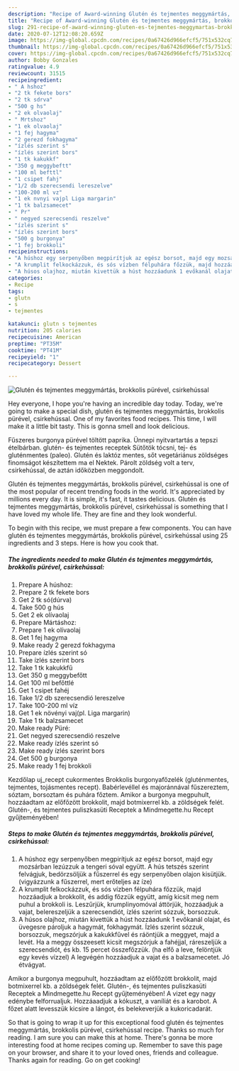```yaml
---
description: "Recipe of Award-winning Glutén és tejmentes meggymártás, brokkolis pürével, csirkehússal"
title: "Recipe of Award-winning Glutén és tejmentes meggymártás, brokkolis pürével, csirkehússal"
slug: 291-recipe-of-award-winning-gluten-es-tejmentes-meggymartas-brokkolis-purevel-csirkehussal
date: 2020-07-12T12:08:20.659Z
image: https://img-global.cpcdn.com/recipes/0a67426d966efcf5/751x532cq70/gluten-es-tejmentes-meggymartas-brokkolis-purevel-csirkehussal-recept-foto.jpg
thumbnail: https://img-global.cpcdn.com/recipes/0a67426d966efcf5/751x532cq70/gluten-es-tejmentes-meggymartas-brokkolis-purevel-csirkehussal-recept-foto.jpg
cover: https://img-global.cpcdn.com/recipes/0a67426d966efcf5/751x532cq70/gluten-es-tejmentes-meggymartas-brokkolis-purevel-csirkehussal-recept-foto.jpg
author: Bobby Gonzales
ratingvalue: 4.9
reviewcount: 31515
recipeingredient:
- " A hshoz"
- "2 tk fekete bors"
- "2 tk sdrva"
- "500 g hs"
- "2 ek olvaolaj"
- " Mrtshoz"
- "1 ek olvaolaj"
- "1 fej hagyma"
- "2 gerezd fokhagyma"
- "ízlés szerint s"
- "ízlés szerint bors"
- "1 tk kakukkf"
- "350 g meggybeftt"
- "100 ml befttl"
- "1 csipet fahj"
- "1/2 db szerecsendi lereszelve"
- "100-200 ml vz"
- "1 ek nvnyi vajpl Liga margarin"
- "1 tk balzsamecet"
- " Pr"
- " negyed szerecsendi reszelve"
- "ízlés szerint s"
- "ízlés szerint bors"
- "500 g burgonya"
- "1 fej brokkoli"
recipeinstructions:
- "A húshoz egy serpenyőben megpirítjuk az egész borsot, majd egy mozsárban lezúzzuk a tengeri sóval együtt. A hús tetszés szerint felvágjuk, bedörzsöljük a fűszerrel és egy serpenyőben olajon kisütjük. (vigyázzunk a fűszerrel, mert erőteljes az íze)"
- "A krumplit felkockázzuk, és sós vízben félpuhára főzzük, majd hozzáadjuk a brokkolit, és addig főzzük együtt, amíg kicsit meg nem puhul a brokkoli is. Leszűrjük, krumplinyomóval áttörjük, hozzáadjuk a vajat, belereszeljük a szerecsendiót, ízlés szerint sózzuk, borsozzuk."
- "A húsos olajhoz, miután kivettük a húst hozzáadunk 1 evőkanál olajat, és üvegesre pároljuk a hagymát, fokhagymát. Ízlés szerint sózzuk, borsozzuk, megszórjuk a kakukkfűvel és ráöntjük a meggyet, majd a levét. Ha a meggy összeesett kicsit megszórjuk a fahéjjal, ráreszeljük a szerecsendiót, és kb. 15 percet összefőzzük. (ha elfő a leve, felöntjük egy kevés vízzel) A legvégén hozzáadjuk a vajat és a balzsamecetet. Jó étvágyat."
categories:
- Recipe
tags:
- glutn
- s
- tejmentes

katakunci: glutn s tejmentes 
nutrition: 205 calories
recipecuisine: American
preptime: "PT35M"
cooktime: "PT41M"
recipeyield: "1"
recipecategory: Dessert

---
```



![Glutén és tejmentes meggymártás, brokkolis pürével, csirkehússal](https://img-global.cpcdn.com/recipes/0a67426d966efcf5/751x532cq70/gluten-es-tejmentes-meggymartas-brokkolis-purevel-csirkehussal-recept-foto.jpg)

Hey everyone, I hope you're having an incredible day today. Today, we're going to make a special dish, glutén és tejmentes meggymártás, brokkolis pürével, csirkehússal. One of my favorites food recipes. This time, I will make it a little bit tasty. This is gonna smell and look delicious.

Fűszeres burgonya pürével töltött paprika. Ünnepi nyitvartartás a tepszi ételbárban. glutén- és tejmentes receptek Sütőtök tócsni, tej- és gluténmentes (paleo). Glutén és laktóz mentes, sőt vegetáriánus zöldséges finomságot készítettem ma el Nektek. Párolt zöldség volt a terv, csirkehússal, de aztán időközben meggondolt.

Glutén és tejmentes meggymártás, brokkolis pürével, csirkehússal is one of the most popular of recent trending foods in the world. It's appreciated by millions every day. It is simple, it's fast, it tastes delicious. Glutén és tejmentes meggymártás, brokkolis pürével, csirkehússal is something that I have loved my whole life. They are fine and they look wonderful.


To begin with this recipe, we must prepare a few components. You can have glutén és tejmentes meggymártás, brokkolis pürével, csirkehússal using 25 ingredients and 3 steps. Here is how you cook that.

<!--inarticleads1-->

##### The ingredients needed to make Glutén és tejmentes meggymártás, brokkolis pürével, csirkehússal:

1. Prepare  A húshoz:
1. Prepare 2 tk fekete bors
1. Get 2 tk só(dúrva)
1. Take 500 g hús
1. Get 2 ek olívaolaj
1. Prepare  Mártáshoz:
1. Prepare 1 ek olívaolaj
1. Get 1 fej hagyma
1. Make ready 2 gerezd fokhagyma
1. Prepare ízlés szerint só
1. Take ízlés szerint bors
1. Take 1 tk kakukkfű
1. Get 350 g meggybefőtt
1. Get 100 ml befőttlé
1. Get 1 csipet fahéj
1. Take 1/2 db szerecsendió lereszelve
1. Take 100-200 ml víz
1. Get 1 ek növényi vaj(pl. Liga margarin)
1. Take 1 tk balzsamecet
1. Make ready  Püré:
1. Get  negyed szerecsendió reszelve
1. Make ready ízlés szerint só
1. Make ready ízlés szerint bors
1. Get 500 g burgonya
1. Make ready 1 fej brokkoli


Kezdőlap uj_recept cukormentes Brokkolis burgonyafőzelék (gluténmentes, tejmentes, tojásmentes recept). Babérlevéllel és majoránnával fűszereztem, sóztam, borsoztam és puhára főztem. Amikor a burgonya megpuhult, hozzáadtam az előfőzött brokkolit, majd botmixerrel kb. a zöldségek felét. Glutén-, és tejmentes puliszkasüti Receptek a Mindmegette.hu Recept gyűjteményében! 

<!--inarticleads2-->

##### Steps to make Glutén és tejmentes meggymártás, brokkolis pürével, csirkehússal:

1. A húshoz egy serpenyőben megpirítjuk az egész borsot, majd egy mozsárban lezúzzuk a tengeri sóval együtt. A hús tetszés szerint felvágjuk, bedörzsöljük a fűszerrel és egy serpenyőben olajon kisütjük. (vigyázzunk a fűszerrel, mert erőteljes az íze)
1. A krumplit felkockázzuk, és sós vízben félpuhára főzzük, majd hozzáadjuk a brokkolit, és addig főzzük együtt, amíg kicsit meg nem puhul a brokkoli is. Leszűrjük, krumplinyomóval áttörjük, hozzáadjuk a vajat, belereszeljük a szerecsendiót, ízlés szerint sózzuk, borsozzuk.
1. A húsos olajhoz, miután kivettük a húst hozzáadunk 1 evőkanál olajat, és üvegesre pároljuk a hagymát, fokhagymát. Ízlés szerint sózzuk, borsozzuk, megszórjuk a kakukkfűvel és ráöntjük a meggyet, majd a levét. Ha a meggy összeesett kicsit megszórjuk a fahéjjal, ráreszeljük a szerecsendiót, és kb. 15 percet összefőzzük. (ha elfő a leve, felöntjük egy kevés vízzel) A legvégén hozzáadjuk a vajat és a balzsamecetet. Jó étvágyat.


Amikor a burgonya megpuhult, hozzáadtam az előfőzött brokkolit, majd botmixerrel kb. a zöldségek felét. Glutén-, és tejmentes puliszkasüti Receptek a Mindmegette.hu Recept gyűjteményében! A vizet egy nagy edénybe felforrualjuk. Hozzáaadjuk a kókuszt, a vaníliát és a karobot. A főzet alatt levesszük kicsire a lángot, és belekeverjük a kukoricadarát. 

So that is going to wrap it up for this exceptional food glutén és tejmentes meggymártás, brokkolis pürével, csirkehússal recipe. Thanks so much for reading. I am sure you can make this at home. There's gonna be more interesting food at home recipes coming up. Remember to save this page on your browser, and share it to your loved ones, friends and colleague. Thanks again for reading. Go on get cooking!
